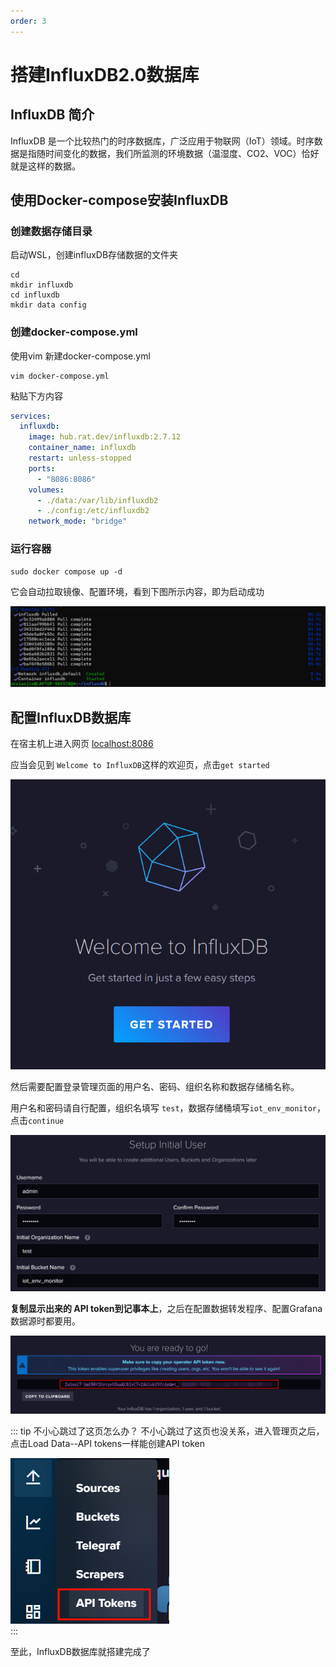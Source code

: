 ```yaml
---
order: 3
---
```


# 搭建InfluxDB2.0数据库
## InfluxDB 简介
InfluxDB 是一个比较热门的时序数据库，广泛应用于物联网（IoT）领域。时序数据是指随时间变化的数据，我们所监测的环境数据（温湿度、CO2、VOC）恰好就是这样的数据。

## 使用Docker-compose安装InfluxDB
### 创建数据存储目录
启动WSL，创建influxDB存储数据的文件夹
```shell
cd
mkdir influxdb
cd influxdb
mkdir data config
```

### 创建docker-compose.yml
使用vim 新建docker-compose.yml

```shell
vim docker-compose.yml
```

粘贴下方内容
```yml
services:
  influxdb:
    image: hub.rat.dev/influxdb:2.7.12
    container_name: influxdb
    restart: unless-stopped
    ports:
      - "8086:8086"
    volumes:
      - ./data:/var/lib/influxdb2
      - ./config:/etc/influxdb2
    network_mode: "bridge"
```

### 运行容器

```shell
sudo docker compose up -d
```

它会自动拉取镜像、配置环境，看到下图所示内容，即为启动成功

![picture 0](images/20251009210904.png)  


## 配置InfluxDB数据库
在宿主机上进入网页 [localhost:8086](localhost:8086)

应当会见到 `Welcome to InfluxDB`这样的欢迎页，点击`get started`

![picture 1](images/20251009211024.png)  

然后需要配置登录管理页面的用户名、密码、组织名称和数据存储桶名称。

用户名和密码请自行配置，组织名填写 `test`，数据存储桶填写`iot_env_monitor`，点击`continue`

![picture 2](images/20251009211943.png)  

**复制显示出来的 API token到记事本上**，之后在配置数据转发程序、配置Grafana数据源时都要用。

![picture 3](images/20251009212052.png)  

::: tip 不小心跳过了这页怎么办？
不小心跳过了这页也没关系，进入管理页之后，点击Load Data--API tokens一样能创建API token

![picture 4](images/20251009212224.png)  
:::

至此，InfluxDB数据库就搭建完成了